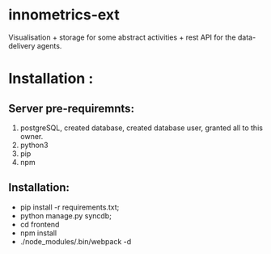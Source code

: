# innometrics-ext

Visualisation + storage for some abstract activities + rest API for the data-delivery agents.

# Installation :
## Server pre-requiremnts:
1. postgreSQL, created database, created database user, granted all to this owner.
2. python3
3. pip
4. npm

## Installation:
 - pip install -r requirements.txt;
 - python manage.py syncdb;
 - cd frontend
 - npm install
 - ./node_modules/.bin/webpack -d
